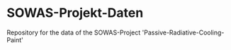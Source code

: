 # SOWAS-Projekt-Daten
Repository for the data of the SOWAS-Project 'Passive-Radiative-Cooling-Paint'
